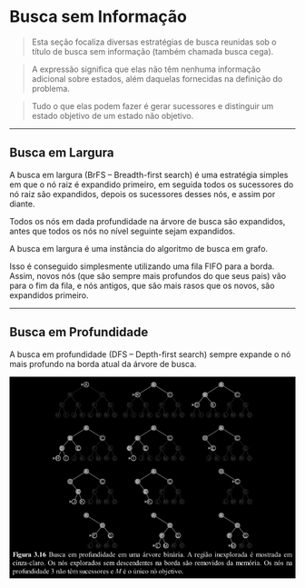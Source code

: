 # Busca sem Informação

> Esta seção focaliza diversas estratégias de busca reunidas sob o título de busca sem informação
(também chamada busca cega).

> A expressão significa que elas não têm nenhuma informação
adicional sobre estados, além daquelas fornecidas na definição do problema. 

> Tudo o que elas podem
fazer é gerar sucessores e distinguir um estado objetivo de um estado não objetivo.

---
## Busca em Largura

A busca em largura (BrFS – Breadth-first search) é uma estratégia simples em que o nó raiz é
expandido primeiro, em seguida todos os sucessores do nó raiz são expandidos, depois os sucessores
desses nós, e assim por diante.

Todos os nós em dada profundidade na árvore de busca são
expandidos, antes que todos os nós no nível seguinte sejam expandidos.

A busca em largura é uma instância do algoritmo de busca em grafo.

Isso é conseguido simplesmente utilizando uma fila
FIFO para a borda. Assim, novos nós (que são sempre mais profundos do que seus pais) vão para o
fim da fila, e nós antigos, que são mais rasos que os novos, são expandidos primeiro.

---
## Busca em Profundidade

A busca em profundidade (DFS – Depth-first search) sempre expande o nó mais profundo na
borda atual da árvore de busca.

![alt text](../Imagens/BuscaEmProfundidade.png)

